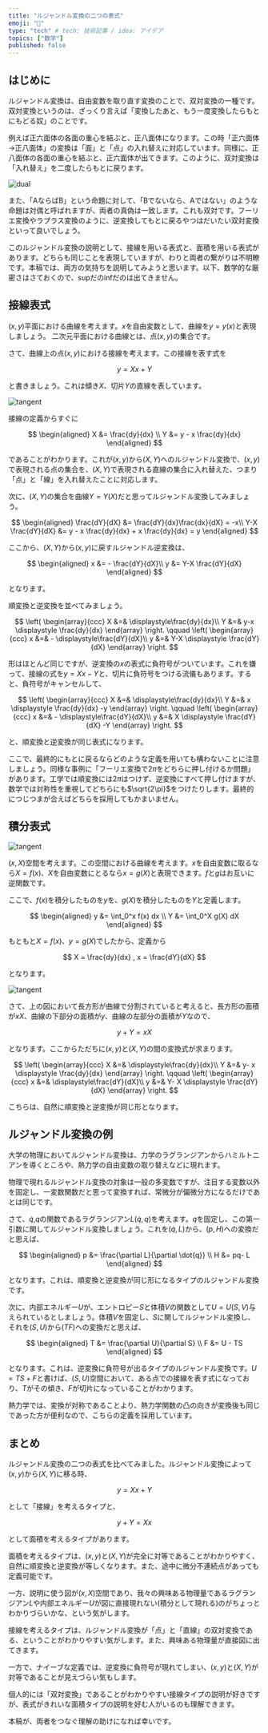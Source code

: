 ```yaml
---
title: "ルジャンドル変換の二つの表式"
emoji: "🤖"
type: "tech" # tech: 技術記事 / idea: アイデア
topics: ["数学"]
published: false
---
```


## はじめに

ルジャンドル変換は、自由変数を取り直す変換のことで、双対変換の一種です。双対変換というのは、ざっくり言えば「変換したあと、もう一度変換したらもとにもどる奴」のことです。

例えば正六面体の各面の重心を結ぶと、正八面体になります。この時「正六面体→正八面体」の変換は「面」と「点」の入れ替えに対応しています。同様に、正八面体の各面の重心を結ぶと、正六面体が出てきます。このように、双対変換は「入れ替え」を二度したらもとに戻ります。

![dual](legendre_expression/dual.png)

また、「AならばB」という命題に対して、「Bでないなら、Aではない」のような命題は対偶と呼ばれますが、両者の真偽は一致します。これも双対です。フーリエ変換やラプラス変換のように、逆変換してもとに戻るやつはだいたい双対変換といって良いでしょう。

このルジャンドル変換の説明として、接線を用いる表式と、面積を用いる表式があります。どちらも同じことを表現していますが、わりと両者の繋がりは不明瞭です。本稿では、両方の気持ちを説明してみようと思います。以下、数学的な厳密さはさておくので、supだのinfだのは出てきません。

## 接線表式

$(x,y)$平面における曲線を考えます。$x$を自由変数として、曲線を$y=y(x)$と表現しましょう。
二次元平面における曲線とは、点$(x,y)$の集合です。

さて、曲線上の点$(x,y)$における接線を考えます。この接線を表す式を

$$
y = Xx + Y
$$

と書きましょう。これは傾き$X$、切片$Y$の直線を表しています。

![tangent](legendre_expression/tangent.png)

接線の定義からすぐに

$$
\begin{aligned}
X &= \frac{dy}{dx} \\
Y &= y - x \frac{dy}{dx}
\end{aligned}
$$

であることがわかります。これが$(x,y)$から$(X,Y)$へのルジャンドル変換で、$(x,y)$で表現される点の集合を、$(X,Y)$で表現される直線の集合に入れ替えた、つまり「点」と「線」を入れ替えたことに対応します。

次に、$(X,Y)$の集合を曲線$Y=Y(X)$だと思ってルジャンドル変換してみましょう。

$$
\begin{aligned}
\frac{dY}{dX} &= \frac{dY}{dx}\frac{dx}{dX} = -x\\
Y-X \frac{dY}{dX} &= y - x \frac{dy}{dx} + x \frac{dy}{dx} = y
\end{aligned}
$$

ここから、$(X,Y)$から$(x,y)$に戻すルジャンドル逆変換は、

$$
\begin{aligned}
x &= - \frac{dY}{dX}\\
y &= Y-X \frac{dY}{dX}
\end{aligned}
$$

となります。

順変換と逆変換を並べてみましょう。

$$
\left(
\begin{array}{ccc}
X &=& \displaystyle\frac{dy}{dx}\\
Y &=& y-x \displaystyle \frac{dy}{dx}
\end{array}
\right.
\qquad
\left(
\begin{array}{ccc}
x &=& - \displaystyle\frac{dY}{dX}\\
y &=& Y-X \displaystyle \frac{dY}{dX}
\end{array}
\right.
$$

形はほとんど同じですが、逆変換の$x$の表式に負符号がついています。これを嫌って、接線の式を$y = Xx - Y$と、切片に負符号をつける流儀もあります。すると、負符号がキャンセルして、

$$
\left(
\begin{array}{ccc}
X &=& \displaystyle\frac{dy}{dx}\\
Y &=& x \displaystyle \frac{dy}{dx} -y
\end{array}
\right.
\qquad
\left(
\begin{array}{ccc}
x &=& - \displaystyle\frac{dY}{dX}\\
y &=& X \displaystyle \frac{dY}{dX} -Y
\end{array}
\right.
$$

と、順変換と逆変換が同じ表式になります。

ここで、最終的にもとに戻るならどのような定義を用いても構わないことに注意しましょう。同様な事例に「フーリエ変換で$2\pi$をどちらに押し付けるか問題」があります。工学では順変換には$2\pi$はつけず、逆変換にすべて押し付けますが、数学では対称性を重視してどちらにも$\sqrt{2\pi}$をつけたりします。最終的につじつまが合えばどちらを採用してもかまいません。

## 積分表式

![tangent](legendre_expression/int1.png)

$(x,X)$空間を考えます。この空間における曲線を考えます。$x$を自由変数に取るなら$X=f(x)$、$X$を自由変数にとるなら$x=g(X)$と表現できます。$f$と$g$はお互いに逆関数です。

ここで、$f(x)$を積分したものを$y$を、$g(X)$を積分したものを$Y$と定義します。

$$
\begin{aligned}
y &= \int_0^x f(x) dx \\
Y &= \int_0^X g(X) dX
\end{aligned}
$$

もともと$X=f(x)$、$y=g(X)$でしたから、定義から

$$
X = \frac{dy}{dx} , x = \frac{dY}{dX}
$$

となります。

![tangent](legendre_expression/int2.png)

さて、上の図において長方形が曲線で分割されていると考えると、長方形の面積が$xX$、曲線の下部分の面積が$y$、曲線の左部分の面積が$Y$なので、

$$
y+Y = xX
$$

となります。ここからただちに$(x,y)$と$(X,Y)$の間の変換式が求まります。

$$
\left(
\begin{array}{ccc}
X &=& \displaystyle\frac{dy}{dx}\\
Y &=& y- x \displaystyle \frac{dy}{dx}
\end{array}
\right.
\qquad
\left(
\begin{array}{ccc}
x &=& \displaystyle\frac{dY}{dX}\\
y &=& Y- X \displaystyle \frac{dY}{dX}
\end{array}
\right.
$$

こちらは、自然に順変換と逆変換が同じ形となります。

## ルジャンドル変換の例

大学の物理においてルジャンドル変換は、力学のラグランジアンからハミルトニアンを導くところや、熱力学の自由変数の取り替えなどに現れます。

物理で現れるルジャンドル変換の対象は一般の多変数ですが、注目する変数以外を固定し、一変数関数だと思って変換すれば、常微分が偏微分方になるだけであとは同じです。

さて、$\dot{q}$,$q$の関数であるラグランジアン$L(\dot{q},q)$を考えます。$q$を固定し、この第一引数に関してルジャンドル変換しましょう。これを$(\dot{q}, L)$から、$(p, H)$への変換だと思えば、

$$
\begin{aligned}
p &= \frac{\partial L}{\partial \dot{q}} \\
H &= pq- L
\end{aligned}
$$

となります。これは、順変換と逆変換が同じ形になるタイプのルジャンドル変換です。

次に、内部エネルギー$U$が、エントロピー$S$と体積$V$の関数として$U=U(S,V)$与えられているとしましょう。体積$V$を固定し、$S$に関してルジャンドル変換し、それを$(S,U)$から$(T F)$への変換だと思えば、

$$
\begin{aligned}
T &= \frac{\partial U}{\partial S} \\
F &= U - TS
\end{aligned}
$$

となります。これは、逆変換に負符号が出るタイプのルジャンドル変換です。$U=TS + F$と書けば、$(S,U)$空間において、ある点での接線を表す式になっており、$T$がその傾き、$F$が切片になっていることがわかります。

熱力学では、変換が対称であることより、熱力学関数の凸の向きが変換後も同じであった方が便利なので、こちらの定義を採用しています。

## まとめ

ルジャンドル変換の二つの表式を比べてみました。ルジャンドル変換によって$(x,y)$から$(X,Y)$に移る時、

$$
y = Xx + Y
$$

として「接線」を考えるタイプと、

$$
y + Y = Xx
$$

として面積を考えるタイプがあります。

面積を考えるタイプは、$(x,y)$と$(X,Y)$が完全に対等であることがわかりやすく、自然に順変換と逆変換が等しくなります。また、途中に微分不連続点があっても定義可能です。

一方、説明に使う図が$(x,X)$空間であり、我々の興味ある物理量であるラグランジアン$L$や内部エネルギー$U$が図に直接現れない(積分として現れる)のがちょっとわかりづらいかな、という気がします。

接線を考えるタイプは、ルジャンドル変換が「点」と「直線」の双対変換である、ということがわかりやすい気がします。また、興味ある物理量が直接図に出てきます。

一方で、ナイーブな定義では、逆変換に負符号が現れてしまい、$(x,y)$と$(X,Y)$が対等であることが見えづらい気もします。

個人的には「双対変換」であることがわかりやすい接線タイプの説明が好きですが、表式がきれいな面積タイプの説明を好む人がいるのも理解できます。

本稿が、両者をつなぐ理解の助けになれば幸いです。
